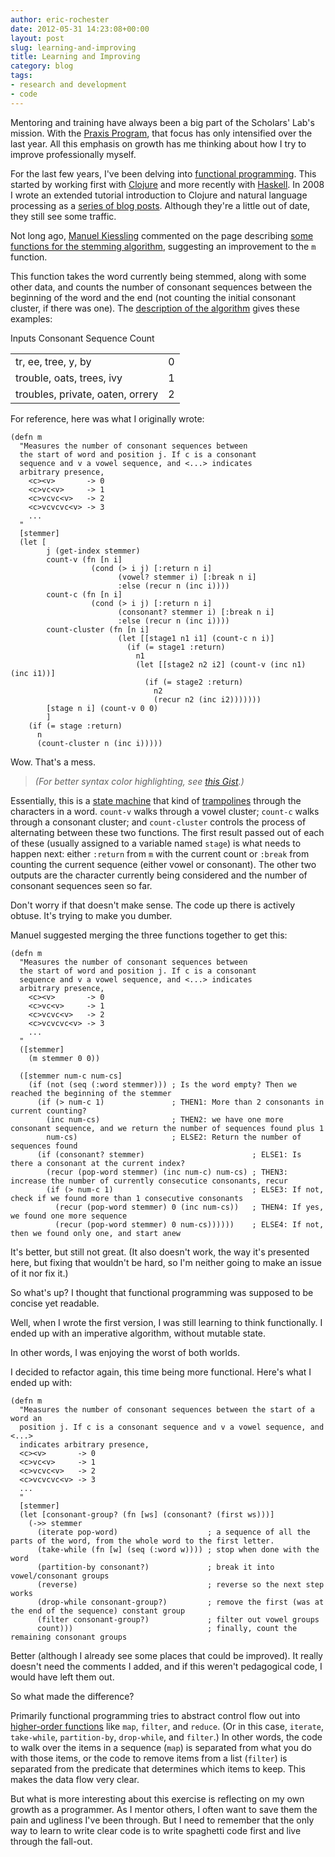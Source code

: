```yaml
---
author: eric-rochester
date: 2012-05-31 14:23:08+00:00
layout: post
slug: learning-and-improving
title: Learning and Improving
category: blog
tags:
- research and development
- code
---
```


Mentoring and training have always been a big part of the Scholars' Lab's mission. With the [Praxis Program](http://praxis.scholarslab.org/), that focus has only intensified over the last year. All this emphasis on growth has me thinking about how I try to improve professionally myself.

For the last few years, I've been delving into [functional programming](http://en.wikipedia.org/wiki/Functional_programming). This started by working first with [Clojure](http://clojure.org/) and more recently with [Haskell](http://www.haskell.org/haskellwiki/Haskell). In 2008 I wrote an extended tutorial introduction to Clojure and natural language processing as a [series of blog posts](http://writingcoding.blogspot.com/2008/06/clojure-series-table-of-contents.html). Although they're a little out of date, they still see some traffic.

Not long ago, [Manuel Kiessling](http://manuel.kiessling.net/) commented on the page describing [some functions for the stemming algorithm](http://writingcoding.blogspot.com/2008/07/stemming-part-7-more-functions.html), suggesting an improvement to the `m` function.

This function takes the word currently being stemmed, along with some other data, and counts the number of consonant sequences between the beginning of the word and the end (not counting the initial consonant cluster, if there was one). The [description of the algorithm](http://tartarus.org/~martin/PorterStemmer/def.txt) gives these examples:

<table >
  <tr >Inputs Consonant Sequence Count</tr>
  <tbody >
    <tr >
<td >tr, ee, tree, y, by
</td>
<td >0
</td></tr>
    <tr >
<td >trouble, oats, trees, ivy
</td>
<td >1
</td></tr>
    <tr >
<td >troubles, private, oaten, orrery
</td>
<td >2
</td></tr>
  </tbody>
</table>

For reference, here was what I originally wrote:

```
(defn m
  "Measures the number of consonant sequences between
  the start of word and position j. If c is a consonant
  sequence and v a vowel sequence, and <...> indicates
  arbitrary presence,
    <c><v>       -> 0
    <c>vc<v>     -> 1
    <c>vcvc<v>   -> 2
    <c>vcvcvc<v> -> 3
    ...
  "
  [stemmer]
  (let [
        j (get-index stemmer)
        count-v (fn [n i]
                  (cond (> i j) [:return n i]
                        (vowel? stemmer i) [:break n i]
                        :else (recur n (inc i))))
        count-c (fn [n i]
                  (cond (> i j) [:return n i]
                        (consonant? stemmer i) [:break n i]
                        :else (recur n (inc i))))
        count-cluster (fn [n i]
                        (let [[stage1 n1 i1] (count-c n i)]
                          (if (= stage1 :return)
                            n1
                            (let [[stage2 n2 i2] (count-v (inc n1) (inc i1))]
                              (if (= stage2 :return)
                                n2
                                (recur n2 (inc i2)))))))
        [stage n i] (count-v 0 0)
        ]
    (if (= stage :return)
      n
      (count-cluster n (inc i)))))
```

Wow. That's a mess.

> _(For better syntax color highlighting, see [this Gist](https://gist.github.com/2628865).)_


Essentially, this is a [state machine](http://en.wikipedia.org/wiki/State_machine) that kind of [trampolines](http://en.wikipedia.org/wiki/Trampoline_(computers)) through the characters in a word. `count-v` walks through a vowel cluster; `count-c` walks through a consonant cluster; and `count-cluster` controls the process of alternating between these two functions. The first result passed out of each of these (usually assigned to a variable named `stage`) is what needs to happen next: either `:return` from `m` with the current count or `:break` from counting the current sequence (either vowel or consonant). The other two outputs are the character currently being considered and the number of consonant sequences seen so far.

Don't worry if that doesn't make sense. The code up there is actively obtuse. It's trying to make you dumber.

Manuel suggested merging the three functions together to get this:

```
(defn m
  "Measures the number of consonant sequences between
  the start of word and position j. If c is a consonant
  sequence and v a vowel sequence, and <...> indicates
  arbitrary presence,
    <c><v>       -> 0
    <c>vc<v>     -> 1
    <c>vcvc<v>   -> 2
    <c>vcvcvc<v> -> 3
    ...
  "
  ([stemmer]
    (m stemmer 0 0))

  ([stemmer num-c num-cs]
    (if (not (seq (:word stemmer))) ; Is the word empty? Then we reached the beginning of the stemmer
      (if (> num-c 1)               ; THEN1: More than 2 consonants in current counting?
        (inc num-cs)                ; THEN2: we have one more consonant sequence, and we return the number of sequences found plus 1
        num-cs)                     ; ELSE2: Return the number of sequences found
      (if (consonant? stemmer)                        ; ELSE1: Is there a consonant at the current index?
        (recur (pop-word stemmer) (inc num-c) num-cs) ; THEN3: increase the number of currently consecutice consonants, recur
        (if (> num-c 1)                               ; ELSE3: If not, check if we found more than 1 consecutive consonants
          (recur (pop-word stemmer) 0 (inc num-cs))   ; THEN4: If yes, we found one more sequence
          (recur (pop-word stemmer) 0 num-cs))))))    ; ELSE4: If not, then we found only one, and start anew
```

It's better, but still not great. (It also doesn't work, the way it's presented here, but fixing that wouldn't be hard, so I'm neither going to make an issue of it nor fix it.)

So what's up? I thought that functional programming was supposed to be concise yet readable.

Well, when I wrote the first version, I was still learning to think functionally. I ended up with an imperative algorithm, without mutable state.

In other words, I was enjoying the worst of both worlds.

I decided to refactor again, this time being more functional. Here's what I ended up with:

```
(defn m
  "Measures the number of consonant sequences between the start of a word an
  position j. If c is a consonant sequence and v a vowel sequence, and <...>
  indicates arbitrary presence,
  <c><v>       -> 0
  <c>vc<v>     -> 1
  <c>vcvc<v>   -> 2
  <c>vcvcvc<v> -> 3
  ...
  "
  [stemmer]
  (let [consonant-group? (fn [ws] (consonant? (first ws)))]
    (->> stemmer
      (iterate pop-word)                    ; a sequence of all the parts of the word, from the whole word to the first letter.
      (take-while (fn [w] (seq (:word w)))) ; stop when done with the word
      (partition-by consonant?)             ; break it into vowel/consonant groups
      (reverse)                             ; reverse so the next step works
      (drop-while consonant-group?)         ; remove the first (was at the end of the sequence) constant group
      (filter consonant-group?)             ; filter out vowel groups
      count)))                              ; finally, count the remaining consonant groups
```

Better (although I already see some places that could be improved). It really doesn't need the comments I added, and if this weren't pedagogical code, I would have left them out.

So what made the difference?

Primarily functional programming tries to abstract control flow out into [higher-order functions](http://en.wikipedia.org/wiki/Higher_order_functions) like `map`, `filter`, and `reduce`. (Or in this case, `iterate`, `take-while`, `partition-by`, `drop-while`, and `filter`.) In other words, the code to walk over the items in a sequence (`map`) is separated from what you do with those items, or the code to remove items from a list (`filter`) is separated from the predicate that determines which items to keep. This makes the data flow very clear.

But what is more interesting about this exercise is reflecting on my own growth as a programmer. As I mentor others, I often want to save them the pain and ugliness I've been through. But I need to remember that the only way to learn to write clear code is to write spaghetti code first and live through the fall-out.
